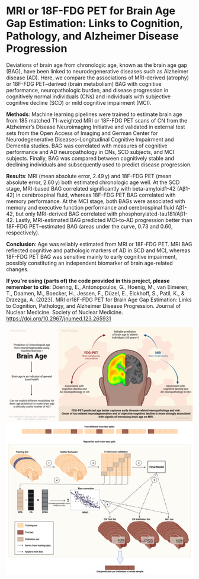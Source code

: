 # MRI or 18F-FDG PET for Brain Age Gap Estimation: Links to Cognition, Pathology, and Alzheimer Disease Progression

Deviations of brain age from chronologic age, known as the brain age gap (BAG), have been linked to neurodegenerative diseases such as Alzheimer disease (AD). Here, we compare the associations of MRI-derived (atrophy) or 18F-FDG PET–derived (brain metabolism) BAG with cognitive performance, neuropathologic burden, and disease progression in cognitively normal individuals (CNs) and individuals with subjective cognitive decline (SCD) or mild cognitive impairment (MCI).

**Methods**: Machine learning pipelines were trained to estimate brain age from 185 matched T1-weighted MRI or 18F-FDG PET scans of CN from the Alzheimer’s Disease Neuroimaging Initiative and validated in external test sets from the Open Access of Imaging and German Center for Neurodegenerative Diseases–Longitudinal Cognitive Impairment and Dementia studies. BAG was correlated with measures of cognitive performance and AD neuropathology in CNs, SCD subjects, and MCI subjects. Finally, BAG was compared between cognitively stable and declining individuals and subsequently used to predict disease progression.

**Results**: MRI (mean absolute error, 2.49 y) and 18F-FDG PET (mean absolute error, 2.60 y) both estimated chronologic age well. At the SCD stage, MRI-based BAG correlated significantly with beta-amyloid1-42 (Aβ1-42) in cerebrospinal fluid, whereas 18F-FDG PET BAG correlated with memory performance. At the MCI stage, both BAGs were associated with memory and executive function performance and cerebrospinal fluid Aβ1-42, but only MRI-derived BAG correlated with phosphorylated-tau181/Aβ1-42. Lastly, MRI-estimated BAG predicted MCI-to-AD progression better than 18F-FDG PET–estimated BAG (areas under the curve, 0.73 and 0.60, respectively). 

**Conclusion**: Age was reliably estimated from MRI or 18F-FDG PET. MRI BAG reflected cognitive and pathologic markers of AD in SCD and MCI, whereas 18F-FDG PET BAG was sensitive mainly to early cognitive impairment, possibly constituting an independent biomarker of brain age-related changes.

**If you're using (parts of) the code provided in this project, please remember to cite:**
Doering, E., Antonopoulos, G., Hoenig, M., van Eimeren, T., Daamen, M., Boecker, H., Jessen, F., Düzel, E., Eickhoff, S., Patil, K., & Drzezga, A. (2023). MRI or18F-FDG PET for Brain Age Gap Estimation: Links to Cognition, Pathology, and Alzheimer Disease Progression. Journal of Nuclear Medicine. Society of Nuclear Medicine. https://doi.org/10.2967/jnumed.123.265931

![Graphical Abstract](/graphics/graphical_abstract.png "Graphical abstract")
![Pipeline](/graphics/Figure1-BrainAgePredictionPipeline.png "Nested cross-validation procedure for brain age prediction")
